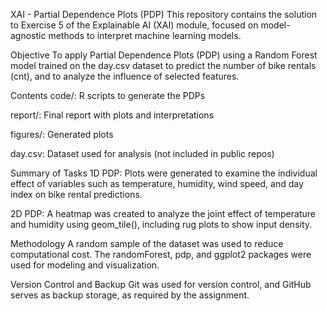XAI - Partial Dependence Plots (PDP)
This repository contains the solution to Exercise 5 of the Explainable AI (XAI) module, focused on model-agnostic methods to interpret machine learning models.

Objective
To apply Partial Dependence Plots (PDP) using a Random Forest model trained on the day.csv dataset to predict the number of bike rentals (cnt), and to analyze the influence of selected features.

Contents
code/: R scripts to generate the PDPs

report/: Final report with plots and interpretations

figures/: Generated plots

day.csv: Dataset used for analysis (not included in public repos)

Summary of Tasks
1D PDP: Plots were generated to examine the individual effect of variables such as temperature, humidity, wind speed, and day index on bike rental predictions.

2D PDP: A heatmap was created to analyze the joint effect of temperature and humidity using geom_tile(), including rug plots to show input density.

Methodology
A random sample of the dataset was used to reduce computational cost. The randomForest, pdp, and ggplot2 packages were used for modeling and visualization.

Version Control and Backup
Git was used for version control, and GitHub serves as backup storage, as required by the assignment.

